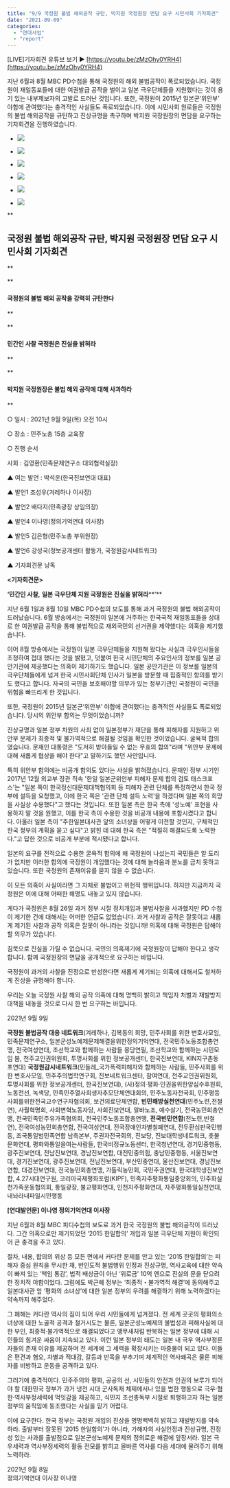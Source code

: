 ```yaml
---
title: "9/9 국정원 불법 해외공작 규탄, 박지원 국정원장 면담 요구 시민사회 기자회견"
date: "2021-09-09"
categories: 
  - "연대사업"
  - "report"
---
```


\[LIVE\]기자회견 유튜브 보기 ▶ [https://youtu.be/zMzOhy0YRH4](https://youtu.be/zMzOhy0YRH4)

지난 6월과 8월 MBC PD수첩을 통해 국정원의 해외 불법공작이 폭로되었습니다. 국정원이 재일동포들에 대한 여권발급 공작을 벌이고 일본 극우단체들을 지원했다는 것이 용기 있는 내부제보자의 고발로 드러난 것입니다. 또한, 국정원이 2015년 일본군‘위안부’ 야합에 관여했다는 충격적인 사실들도 폭로되었습니다. 이에 시민사회 원로들은 국정원의 불법 해외공작을 규탄하고 진상규명을 촉구하며 박지원 국장원장의 면담을 요구하는 기자회견을 진행하였습니다.

- ![](https://r2.womenandwar.net/2021/09/photo_2021-09-09_15-42-10-2-1024x768.jpg)
    
- ![](https://r2.womenandwar.net/2021/09/photo_2021-09-09_15-44-45-2-1024x768.jpg)
    
- ![](https://r2.womenandwar.net/2021/09/photo_2021-09-09_16-27-31-1024x768.jpg)
    
- ![](https://r2.womenandwar.net/2021/09/이사장-연대발언-영상-1-1024x582.jpg)
    
- ![](https://r2.womenandwar.net/2021/09/photo_2021-09-09_15-40-31-2-1024x768.jpg)
    
- ![](https://r2.womenandwar.net/2021/09/photo_2021-09-09_15-43-02-2-1024x768.jpg)
    

**

## 국정원 불법 해외공작 규탄, 박지원 국정원장 면담 요구 시민사회 기자회견

**

**

#### 국정원의 불법 해외 공작을 강력히 규탄한다

**

**

#### 민간인 사찰 국정원은 진실을 밝혀라

**

**

#### 박지원 국정원장은 불법 해외 공작에 대해 사과하라

**

○ 일시 : 2021년 9월 9일(목) 오전 10시

○ 장소 : 민주노총 15층 교육장

○ 진행 순서

사회 : 김영환(민족문제연구소 대외협력실장)

▲ 여는 발언 : 박석운(한국진보연대 대표)

▲ 발언1 조성우(겨레하나 이사장)

▲ 발언2 배다지(민족광장 상임의장)

▲ 발언4 이나영(정의기억연대 이사장)

▲ 발언5 김은형(민주노총 부위원장)

▲ 발언6 강성국(정보공개센터 활동가, 국정원감시네트워크)

▲ 기자회견문 낭독

**<****기자회견문****\>**

**‘****민간인 사찰****,** **일본 극우단체 지원 국정원은 진실을 밝혀라****’**

지난 6월 1일과 8월 10일 MBC PD수첩의 보도를 통해 과거 국정원의 불법 해외공작이 드러났습니다. 6월 방송에서는 국정원이 일본에 거주하는 한국국적 재일동포들을 상대로 한 여권발급 공작을 통해 불법적으로 재외국민의 선거권을 제약했다는 의혹을 제기했습니다.

이어 8월 방송에서는 국정원이 일본 극우단체들을 지원해 왔다는 사실과 극우인사들을 초청하여 접대 했다는 것을 밝혔고, 덧붙여 한국 시민단체의 주요인사의 정보를 일본 공안기관에 제공했다는 의혹이 제기하기도 했습니다. 일본 공안기관은 이 정보를 일본의 극우단체들에게 넘겨 한국 시민사회단체 인사가 일본을 방문할 때 집중적인 항의를 받기도 했다고 합니다. 자국의 국민을 보호해야할 의무가 있는 정부기관인 국정원이 국민을 위험을 빠뜨리게 한 것입니다.

또한, 국정원이 2015년 일본군‘위안부’ 야합에 관여했다는 충격적인 사실들도 폭로되었습니다. 당시의 위안부 합의는 무엇이었습니까?

진상규명과 일본 정부 차원의 사죄 없이 일본정부가 재단을 통해 피해자를 지원하고 위안부 문제가 최종적 및 불가역적으로 해결될 것임을 확인한 것이었습니다. 굴욕적 합의였습니다. 문재인 대통령은 "도저히 받아들일 수 없는 무효의 합의"라며 "위안부 문제에 대해 새롭게 협상을 해야 한다"고 말하기도 했던 사안입니다.

특히 위안부 합의에는 비공개 합의도 있다는 사실을 밝혀졌습니다. 문재인 정부 시기인 2017년 12월 외교부 장관 직속 '한일 일본군위안부 피해자 문제 합의 검토 태스크포스'는 "일본 쪽이 한국정신대문제대책협의회 등 피해자 관련 단체를 특정하면서 한국 정부에 설득을 요청했고, 이에 한국 쪽은 '관련 단체 설득 노력'을 하겠다며 일본 쪽의 희망을 사실상 수용했다"고 했다는 것입니다. 또한 일본 측은 한국 측에 '성노예' 표현을 사용하지 말 것을 원했고, 이를 한국 측이 수용한 것을 비공개 내용에 포함시켰다고 합니다. 아울러 일본 측이 "주한일본대사관 앞의 소녀상을 어떻게 이전할 것인지, 구체적인 한국 정부의 계획을 묻고 싶다"고 밝힌 데 대해 한국 측은 "적절히 해결되도록 노력한다."고 답한 것으로 비공개 부분에 적시됐다고 합니다.

일본의 요구를 전적으로 수용한 굴욕적 합의에 왜 국정원이 나섰는지 국민들은 알 도리가 없지만 이러한 합의에 국정원이 개입했다는 것에 대해 놀라움과 분노를 금치 못하고 있습니다. 또한 국정원의 존재이유를 묻지 않을 수 없습니다.

이 모든 의혹이 사실이라면 그 자체로 불법이고 위헌적 행위입니다. 하지만 지금까지 국정원은 이에 대해 어떠한 해명도 내놓고 있지 않습니다.

게다가 국정원은 8월 26일 과거 정부 시절 정치개입과 불법사찰을 사과했지만 PD 수첩이 제기한 건에 대해서는 어떠한 언급도 없었습니다. 과거 사찰과 공작은 잘못이고 새롭게 제기된 사찰과 공작 의혹은 잘못이 아니라는 것입니까! 의혹에 대해 국정원은 답해야 할 의무가 있습니다.

침묵으로 진실을 가릴 수 없습니다. 국민의 의혹제기에 국정원장이 답해야 한다고 생각합니다. 함께 국정원장의 면담을 공개적으로 요구하는 바입니다.

국정원이 과거의 사찰을 진정으로 반성한다면 새롭게 제기되는 의혹에 대해서도 철저하게 진상을 규명해야 합니다.

우리는 오늘 국정원 사찰 해외 공작 의혹에 대해 명백히 밝히고 책임자 처벌과 재발방지 대책을 내놓을 것으로 다시 한 번 요구하는 바입니다.

2021년 9월 9일

**국정원 불법공작 대응 네트워크**(겨레하나, 김복동의 희망, 민주사회를 위한 변호사모임, 민족문제연구소, 일본군성노예제문제해결을위한정의기억연대, 전국민주노동조합총연맹, 전국여성연대, 조선학교와 함께하는 사람들 몽당연필, 조선학교와 함께하는 시민모임 봄, 천주교인권위원회, 투명사회를 위한 정보공개센터, 한국진보연대, KIN지구촌동포연대) **국정원감시네트워크**(민들레\_국가폭력피해자와 함께하는 사람들, 민주사회를 위한 변호사모임, 민주주의법학연구회, 진보네트워크센터, 참여연대, 천주교인권위원회, 투명사회를 위한 정보공개센터, 한국진보연대), (사)정의·평화·인권을위한양심수후원회, 노동전선, 녹색당, 민족민주열사희생자추모단체연대회의, 민주노동자전국회, 민주평등사회를위한전국교수연구자협의회, 보건의료단체연합, **빈민해방실천연대**(민주노련,전철연), 사월혁명회, 사회변혁노동자당, 사회진보연대, 알바노조, 예수살기, 전국농민회총연맹, 전국민족민주유가족협의회, 전국민주노동조합총연맹, **전국빈민연합**(전노련,빈철연), 전국여성농민회총연합, 전국여성연대, 전국장애인차별철폐연대, 전두환심판국민행동, 조국통일범민족연합 남측본부, 주권자전국회의, 진보당, 진보대학생네트워크, 촛불문화연대, 평화와통일을여는사람들, 한국비정규노동센터, 한국청년연대, 경기민중행동, 광주진보연대, 전남진보연대, 경남진보연합, 대전민중의힘, 충남민중행동, 서울진보연대, 경기진보연대, 광주진보연대, 전남진보연대, 부산민중연대, 울산진보연대, 경남진보연합, 대경진보연대, 전국농민회총연맹, 가톨릭농민회, 국민주권연대, 한국대학생진보연합, 4.27시대연구원, 코리아국제평화포럼(KIPF), 민족자주평화통일중앙회의, 민주화실천가족운동협의회, 통일광장, 불교평화연대, 인천자주평화연대, 자주평화통일실천연대, 내놔라내파일시민행동

**\[연대발언문\] 이나영 정의기억연대 이사장**

지난 6월과 8월 MBC 피디수첩의 보도로 과거 한국 국정원의 불법 해외공작이 드러났다. 그간 의혹으로만 제기되었던 ‘2015 한일합의’ 개입과 일본 극우단체 지원이 확인되어 큰 충격을 주고 있다.

절차, 내용, 합의의 위상 등 모든 면에서 커다란 문제를 안고 있는 ‘2015 한일합의’는 피해자 중심 원칙을 무시한 채, 반인도적 불법행위 인정과 진상규명, 역사교육에 대한 약속이 빠져 있는 ‘책임 통감’, 법적 배상금이 아닌 ‘위로금’ 10억 엔으로 진실의 문을 닫으려한 정치적 야합이었다. 그럼에도 박근혜 정부는 ‘최종적・불가역적 해결’에 동의해주고 일본대사관 앞 ‘평화의 소녀상’에 대한 일본 정부의 우려를 해결하기 위해 노력하겠다는 약속까지 해주었다.

그 폐해는 커다란 역사의 짐이 되어 우리 시민들에게 넘겨졌다. 전 세계 곳곳의 평화의소녀상에 대한 노골적 공격과 철거시도는 물론, 일본군성노예제의 불법성과 피해사실에 대한 부인, 최종적·불가역적으로 해결되었다고 앵무새처럼 반복하는 일본 정부에 대해 시민들의 힘겨운 싸움이 지속되고 있다. 이런 일본 정부의 태도는 일본 내 극우 역사부정론자들의 존재 이유를 제공하며 전 세계에 그 세력을 확장시키는 마중물이 되고 있다. 이들은 편견과 혐오, 차별과 적대감, 갈등과 반목을 부추기며 체계적인 역사왜곡은 물론 피해자를 비방하고 운동을 공격하고 있다.

그러기에 충격적이다. 민주주의와 평화, 공공의 선, 시민들의 안전과 인권의 보루가 되어야 할 대한민국 정부가 과거 냉전 시대 군사독재 체제에서나 있을 법한 행동으로 극우·혐한·역사부정세력에 먹잇감을 제공하고, 식민지 조선총독부 시절로 퇴행하고자 하는 일본 정부의 움직임에 동조했다는 사실을 믿기 어렵다.

이에 요구한다. 한국 정부는 국정원 개입의 진상을 명명백백히 밝히고 재발방지를 약속하라. 출발부터 잘못된 ‘2015 한일합의’가 아니라, 가해자의 사실인정과 진상규명, 진정성 있는 사과를 출발점으로 일본군성노예제 문제의 정의로운 해결에 앞장서라. 일본 극우세력과 역사부정세력의 활동 전모를 밝히고 올바른 역사를 다음 세대에 물려주기 위해 노력하라.

2021년 9월 8일  
정의기억연대 이사장 이나영
